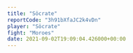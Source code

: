```yaml
---
title: "Söcrate"
reportCode: "3h91bXfaJC2k4vDn"
player: "Söcrate"
fight: "Moroes"
date: 2021-09-02T19:09:04.426000+00:00
---
```

